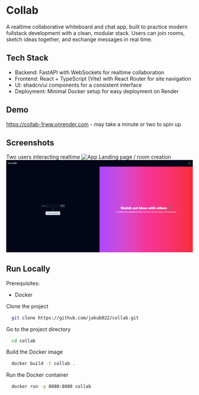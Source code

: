 # Collab

A realtime collaborative whiteboard and chat app, built to practice modern fullstack development with a clean, modular stack. Users can join rooms, sketch ideas together, and exchange messages in real time.

## Tech Stack

- Backend: FastAPI with WebSockets for realtime collaboration
- Frontend: React + TypeScript (Vite) with React Router for site navigation
- UI: shadcn/ui components for a consistent interface
- Deployment: Minimal Docker setup for easy deployment on Render


## Demo

https://collab-1rww.onrender.com - may take a minute or two to spin up

## Screenshots
Two users interacting realtime
![App](docs/collab.gif)
Landing page / room creation
![Landing page](docs/landing.png)

## Run Locally

Prerequisites:
- Docker

Clone the project

```bash
  git clone https://github.com/jakub022/collab.git
```

Go to the project directory

```bash
  cd collab
```

Build the Docker image

```bash
  docker build -t collab .
```

Run the Docker container

```bash
  docker run -p 8080:8080 collab
```